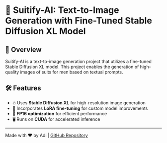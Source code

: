 # 🚀 Suitify-AI: Text-to-Image Generation with Fine-Tuned Stable Diffusion XL Model

## 📌 Overview
Suitify-AI is a text-to-image generation project that utilizes a fine-tuned Stable Diffusion XL model. This project enables the generation of high-quality images of suits for men based on textual prompts.

## 🛠️ Features
- 🔥 Uses **Stable Diffusion XL** for high-resolution image generation
- 🎨 Incorporates **LoRA fine-tuning** for custom model improvements
- 🚀 **FP16 optimization** for efficient performance
- 🖥️ Runs on **CUDA** for accelerated inference

---

Made with ❤️ by Adi | [GitHub Repository](https://github.com/adityadeshpande03/Suitify-AI)
